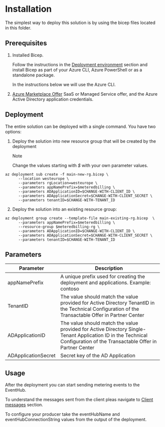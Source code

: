 # Installation

The simplest way to deploy this solution is by using the bicep files located in this folder.

## Prerequisites

1. Installed Bicep.

      Follow the instructions in the [Deployment environment](https://docs.microsoft.com/en-us/azure/azure-resource-manager/bicep/install#deployment-environment) section and install Bicep as part of your Azure CLI, Azure PowerShell or as a standalone package.

      In the instructions below we will use the Azure CLI.

2. [Azure Marketplace Offer](https://docs.microsoft.com/en-us/azure/marketplace/azure-app-offer-setup) SaaS or Managed Service offer, and the Azure Active Directory application credentials.

## Deployment

The entire solution can be deployed with a single command. You have two options:

1. Deploy the solution into new resource group that will be created by the deployment

      > [!NOTE]
      > Change the values starting with *$* with your own parameter values.

```azurecli
az deployment sub create -f main-new-rg.bicep \
      --location westeurope \
      --parameters rgLocation=westeurope \
      --parameters appNamePrefix=$meteredbilling \
      --parameters ADApplicationID=$CHANGE-WITH-CLIENT_ID \
      --parameters ADApplicationSecret=$CHANGE-WITH-CLIENT_SECRET \
      --parameters tenantID=$CHANGE-WITH-TENANT_ID
```

2. Deploy the solution into an existing resource group:

```azurecli
az deployment group create --template-file main-existing-rg.bicep  \
      --parameters appNamePrefix=$meteredbilling \
      --resource-group $meteredbilling-rg \
      --parameters ADApplicationID=$CHANGE-WITH-CLIENT_ID \
      --parameters ADApplicationSecret=$CHANGE-WITH-CLIENT_SECRET \
      --parameters tenantID=$CHANGE-WITH-TENANT_ID
```

## Parameters

| Parameter | Description |
|-----------| -------------|
| appNamePrefix | A unique prefix used for creating the deployment and applications. Example: contoso |
| TenantID | The value should match the value provided for Active Directory TenantID in the Technical Configuration of the Transactable Offer in Partner Center |
| ADApplicationID | The value should match the value provided for Active Directory Single-Tenant Application ID in the Technical Configuration of the Transactable Offer in Partner Center |
| ADApplicationSecret | Secret key of the AD Application |

## Usage

After the deployment you can start sending metering events to the EventHub.

To understand the messages sent from the client pleas navigate to [Client messages](metered-billing-accelerator#client-messages) section.

To configure your producer take the eventHubName and eventHubConnectionString values from the output of the deployment.
